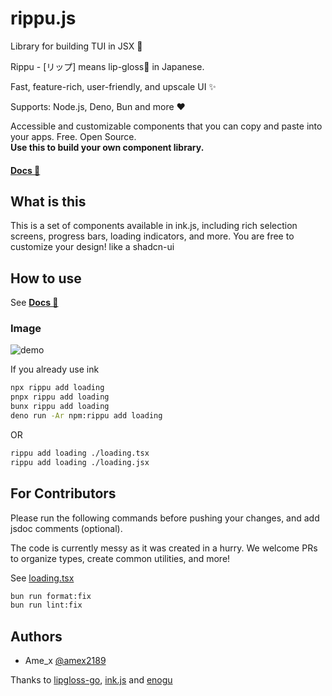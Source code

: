 # rippu.js
Library for building TUI in JSX 💄

Rippu - [リップ] means lip-gloss💄 in Japanese.

Fast, feature-rich, user-friendly, and upscale UI ✨

Supports: Node.js, Deno, Bun and more :heart:

Accessible and customizable components that you can copy and paste into your apps. Free. Open Source.  
**Use this to build your own component library.**  

#### [**Docs 📖**](https://github.com/EdamAme-x/rippu.js/wiki)

## What is this

This is a set of components available in ink.js, including rich selection screens, progress bars, loading indicators, and more.
You are free to customize your design!
like a shadcn-ui

## How to use
See [**Docs 📖**](https://github.com/EdamAme-x/rippu.js/wiki)

### Image
<img src="https://raw.githubusercontent.com/Yomguithereal/react-blessed/master/img/demo.gif" alt="demo"/>

If you already use ink

```bash
npx rippu add loading
pnpx rippu add loading
bunx rippu add loading
deno run -Ar npm:rippu add loading
```

OR

```bash
rippu add loading ./loading.tsx
rippu add loading ./loading.jsx
```

## For Contributors

Please run the following commands before pushing your changes, and add jsdoc comments (optional).

The code is currently messy as it was created in a hurry.
We welcome PRs to organize types, create common utilities, and more!

See [loading.tsx](components/loading.tsx)

```bash
bun run format:fix
bun run lint:fix
```

## Authors
- Ame_x [@amex2189](https://x.com/amex2189)

Thanks to [lipgloss-go](https://github.com/charmbracelet/lipgloss), [ink.js](https://github.com/y-lohse/inkjs) and [enogu](https://github.com/ryuapp/enogu)
